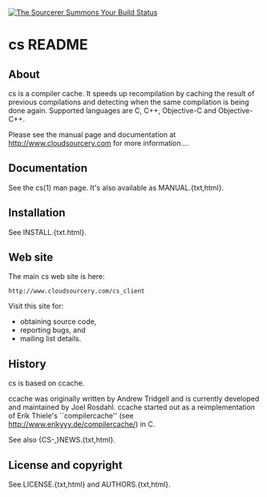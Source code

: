 [![The Sourcerer Summons Your Build Status](https://ci.cloudsourcery.com/badge/akif-rahim/CS/status.gif)](http://ci.cloudsourcery.com)

cs README
=========


About
-----

cs is a compiler cache. It speeds up recompilation by caching the result of
previous compilations and detecting when the same compilation is being done
again. Supported languages are C, C++, Objective-C and Objective-C++.

Please see the manual page and documentation at http://www.cloudsourcery.com
for more information....


Documentation
-------------

See the cs(1) man page. It's also available as MANUAL.{txt,html}.


Installation
------------

See INSTALL.{txt.html}.


Web site
--------

The main cs web site is here:

    http://www.cloudsourcery.com/cs_client

Visit this site for:

* obtaining source code,
* reporting bugs, and
* mailing list details.


History
-------

cs is based on ccache.

ccache was originally written by Andrew Tridgell and is currently developed and
maintained by Joel Rosdahl. ccache started out as a reimplementation of Erik
Thiele's ``compilercache'' (see http://www.erikyyy.de/compilercache/) in C.

See also {CS-,}NEWS.{txt,html}.


License and copyright
---------------------

See LICENSE.{txt,html} and AUTHORS.{txt,html}.
